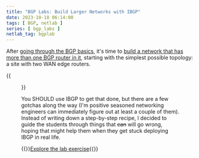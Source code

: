 ```yaml
---
title: "BGP Labs: Build Larger Networks with IBGP"
date: 2023-10-18 06:14:00
tags: [ BGP, netlab ]
series: [ bgp_labs ]
netlab_tag: bgplab
---
```

After [going through the BGP basics](https://bgplabs.net/#setting-up-bgp), it's time to [build a network that has more than one BGP router in it](https://bgplabs.net/ibgp/1-edge/), starting with the simplest possible topology: a site with two WAN edge routers.

{{<figure src="https://bgplabs.net/ibgp/topology-ibgp.png">}}
<!--more-->
You SHOULD use IBGP to get that done, but there are a few gotchas along the way (I'm positive seasoned networking engineers can immediately figure out at least a couple of them). Instead of writing down a step-by-step recipe, I decided to guide the students through things that ~~can~~ will go wrong, hoping that might help them when they get stuck deploying IBGP in real life.

{{<jump>}}[Explore the lab exercise](https://bgplabs.net/ibgp/1-edge/){{</jump>}}
